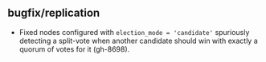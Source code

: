 ## bugfix/replication

* Fixed nodes configured with `election_mode = 'candidate'` spuriously detecting
  a split-vote when another candidate should win with exactly a quorum of votes
  for it (gh-8698).
